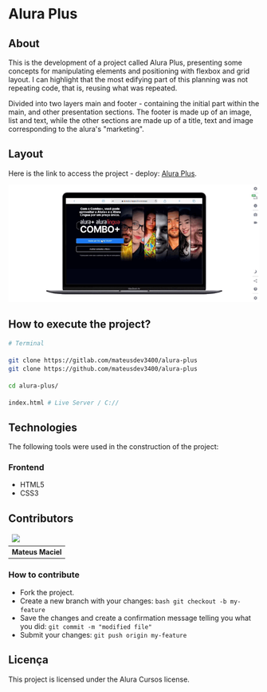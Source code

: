 # Alura Plus

## About

This is the development of a project called Alura Plus, presenting some concepts for manipulating elements and positioning with flexbox and grid layout. I can highlight that the most edifying part of this planning was not repeating code, that is, reusing what was repeated.

Divided into two layers main and footer - containing the initial part within the main, and other presentation sections. The footer is made up of an image, list and text, while the other sections are made up of a title, text and image corresponding to the alura's "marketing".

## Layout

Here is the link to access the project - deploy:
[Alura Plus](https://alura-plus-kappa-olive.vercel.app/).

![alura-plus](images/alura-plus.gif)

## How to execute the project?

```bash
# Terminal

git clone https://gitlab.com/mateusdev3400/alura-plus
git clone https://github.com/mateusdev3400/alura-plus

cd alura-plus/

index.html # Live Server / C://
```

## Technologies

The following tools were used in the construction of the project:

### Frontend

- HTML5
- CSS3

## Contributors

<table>
    <thead>
        <tr>
            <td>
                <img src="https://avatars.githubusercontent.com/u/150593372?v=4" width="150px"/>
            </td>
        </tr>
    </thead>
    <tbody>
        <tr>
            <th>Mateus Maciel</th>
        </tr>
    </tbody>
</table>

### How to contribute

- Fork the project.
- Create a new branch with your changes: ```bash git checkout -b my-feature```
- Save the changes and create a confirmation message telling you what you did: ```git commit -m "modified file"```
- Submit your changes: ```git push origin my-feature```

## Licença

This project is licensed under the Alura Cursos license.